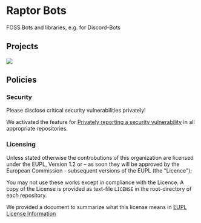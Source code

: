 # Raptor Bots

FOSS Bots and libraries, e.g. for Discord-Bots

## Projects

[![](https://img.shields.io/badge/raptor--discord--bots-disord%20%3C--%3E%20node+typescript-lightgrey?style=for-the-badge&logo=Discord)](https://github.com/raptor-bots/raptor-discord-bots)

## Policies

### Security

Please disclose critical security vulnerabilities privately!

We activated the feature for [Privately reporting a security vulnerability] in all appropriate repositories.

### Licensing

Unless stated otherwise the controbutions of this organization are licensed under the EUPL, Version 1.2
or – as soon they will be approved by the European Commission -
subsequent versions of the EUPL (the "Licence");

You may not use these works except in compliance with the Licence.
A copy of the License is provided as text-file `LICENSE` in the root-directory of each repository.

We provided a document to summarize what this license means in
[EUPL License Information]


[Code of Conduct]: https://github.com/raptor-bots/.github/blob/main/CODE_OF_CONDUCT.md
[Privately reporting a security vulnerability]: https://docs.github.com/enterprise-cloud@latest/code-security/security-advisories/guidance-on-reporting-and-writing/privately-reporting-a-security-vulnerability
[EUPL License Information]: https://github.com/raptor-bots/.github/blob/main/profile/EUPL-License-Information.md
